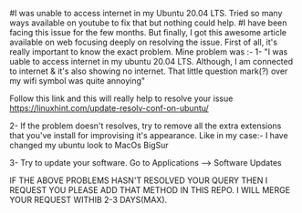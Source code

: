 #I was unable to access internet in my Ubuntu 20.04 LTS. Tried so many ways available on youtube to fix that but nothing could help.
#I have been facing this issue for the few months. But finally, I got this awesome article available on web focusing deeply on resolving the issue.
First of all, it's really important to know the exact problem. Mine problem was :- 
1- "I was uable to access internet in my ubuntu 20.04 LTS. Although, I am connected to internet
& it's also showing no internet. That little question mark(?) over my wifi symbol was quite annoying"

Follow this link and this will really help to resolve your issue
https://linuxhint.com/update-resolv-conf-on-ubuntu/

2- If the problem doesn't resolves, try to remove all the extra extensions that you've install for improvising it's appearance. Like in my case:-
I have changed my ubuntu look to MacOs BigSur

3- Try to update your software. Go to Applications --> Software Updates

IF THE ABOVE PROBLEMS HASN'T RESOLVED YOUR QUERY THEN I REQUEST YOU PLEASE ADD THAT METHOD IN THIS REPO. I WILL MERGE YOUR REQUEST WITHIB 2-3 DAYS(MAX).

